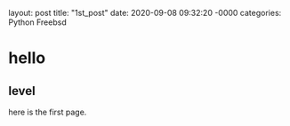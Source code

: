 layout: post
title: "1st_post"
date: 2020-09-08 09:32:20 -0000
categories: Python Freebsd

# hello

## level

here is the first page.


